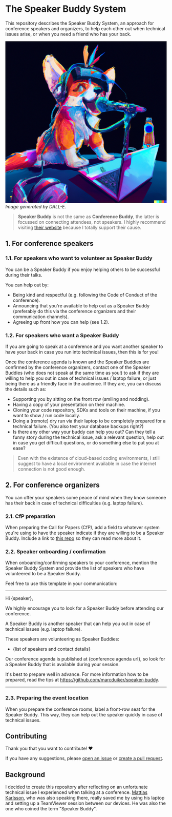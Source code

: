 # The Speaker Buddy System

This repository describes the Speaker Buddy System, an approach for conference speakers and organizers, to help each other out when technical issues arise, or when you need a friend who has your back.

![Speaker Buddy generated by DALL-E](speaker_buddy_dall-e.png)
*Image generated by DALL-E.*

> **Speaker Buddy** is not the same as **Conference Buddy**, the latter is focussed on connecting attendees, not speakers. I highly recommend visiting [their website](https://www.conferencebuddy.io/) because I totally support their cause.

## 1. For conference speakers

### 1.1. For speakers who want to volunteer as Speaker Buddy

You can be a Speaker Buddy if you enjoy helping others to be successful during their talks.

You can help out by:

- Being kind and respectful (e.g. following the Code of Conduct of the conference).
- Announcing that you're available to help out as a Speaker Buddy (preferably do this via the conference organizers and their communication channels).
- Agreeing up front how you can help (see 1.2).

### 1.2. For speakers who want a Speaker Buddy

If you are going to speak at a conference and you want another speaker to have your back in case you run into technical issues, then this is for you!

Once the conference agenda is known and the Speaker Buddies are confirmed by the conference organizers, contact one of the Speaker Buddies (who does not speak at the same time as you!) to ask if they are willing to help you out in case of technical issues / laptop failure, or just being there as a friendly face in the audience. If they are, you can discuss the details such as:

- Supporting you by sitting on the front row (smiling and nodding).
- Having a copy of your presentation on their machine.
- Cloning your code repository, SDKs and tools on their machine, if you want to show / run code locally.
- Doing a (remote) dry run via their laptop to be completely prepared for a technical failure. (You also test your database backups right?)
- Is there any other way your buddy can help you out? Can they tell a funny story during the technical issue, ask a relevant question, help out in case you get difficult questions, or do something else to put you at ease?

> Even with the existence of cloud-based coding environments, I still suggest to have a local environment available in case the internet connection is not good enough.

## 2. For conference organizers

You can offer your speakers some peace of mind when they know someone has their back in case of technical difficulties (e.g. laptop failure).

### 2.1. CfP preparation

When preparing the Call for Papers (CfP), add a field to whatever system you're using to have the speaker indicate if they are willing to be a Speaker Buddy. Include a link to [this repo](https://github.com/marcduiker/speaker-buddy) so they can read more about it.

### 2.2. Speaker onboarding / confirmation

When onboarding/confirming speakers to your conference, mention the Speaker Buddy System and provide the list of speakers who have volunteered to be a Speaker Buddy.

Feel free to use this template in your communication:

---

Hi {speaker},

We highly encourage you to look for a Speaker Buddy before attending our conference.

A Speaker Buddy is another speaker that can help you out in case of technical issues (e.g. laptop failure).

These speakers are volunteering as Speaker Buddies:

- {list of speakers and contact details}

Our conference agenda is published at {conference agenda url}, so look for a Speaker Buddy that is available during your session.

It's best to prepare well in advance. For more information how to be prepared, read the tips at https://github.com/marcduiker/speaker-buddy.

---

### 2.3. Preparing the event location

When you prepare the conference rooms, label a front-row seat for the Speaker Buddy. This way, they can help out the speaker quickly in case of technical issues.

## Contributing

Thank you that you want to contribute! ❤️

If you have any suggestions, please [open an issue](https://github.com/marcduiker/speaker-buddy/issues) or [create a pull request](https://github.com/marcduiker/speaker-buddy/pulls).

## Background

I decided to create this repository after reflecting on an unfortunate technical issue I experienced when talking at a conference. [Mattias Karlsson](https://github.com/devlead), who was also speaking there, really saved me by using his laptop and setting up a TeamViewer session between our devices. He was also the one who coined the term "Speaker Buddy".
